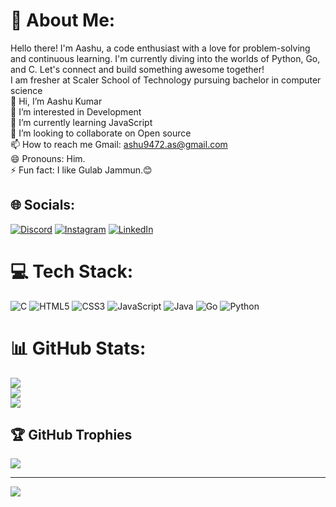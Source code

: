 # 💫 About Me:
Hello there! I'm Aashu, a code enthusiast with a love for problem-solving and continuous learning.  I'm currently diving into the worlds of Python, Go, and C. Let's connect and build something awesome together!<br>I am fresher at Scaler School of Technology pursuing bachelor in computer science<br>👋 Hi, I’m Aashu Kumar<br>👀 I’m interested in Development<br>🌱 I’m currently learning JavaScript<br>💞️ I’m looking to collaborate on Open source<br>📫 How to reach me Gmail: ashu9472.as@gmail.com<br>😄 Pronouns: Him.<br>⚡ Fun fact: I like Gulab Jammun.😊


## 🌐 Socials:
[![Discord](https://img.shields.io/badge/Discord-%237289DA.svg?logo=discord&logoColor=white)](https://discord.gg/ashu273k_76083) [![Instagram](https://img.shields.io/badge/Instagram-%23E4405F.svg?logo=Instagram&logoColor=white)](https://instagram.com/ashu_273k) [![LinkedIn](https://img.shields.io/badge/LinkedIn-%230077B5.svg?logo=linkedin&logoColor=white)](https://linkedin.com/in/aashu273k) 

# 💻 Tech Stack:
![C](https://img.shields.io/badge/c-%2300599C.svg?style=for-the-badge&logo=c&logoColor=white) ![HTML5](https://img.shields.io/badge/html5-%23E34F26.svg?style=for-the-badge&logo=html5&logoColor=white) ![CSS3](https://img.shields.io/badge/css3-%231572B6.svg?style=for-the-badge&logo=css3&logoColor=white) ![JavaScript](https://img.shields.io/badge/javascript-%23323330.svg?style=for-the-badge&logo=javascript&logoColor=%23F7DF1E) ![Java](https://img.shields.io/badge/java-%23ED8B00.svg?style=for-the-badge&logo=openjdk&logoColor=white) ![Go](https://img.shields.io/badge/go-%2300ADD8.svg?style=for-the-badge&logo=go&logoColor=white) ![Python](https://img.shields.io/badge/python-3670A0?style=for-the-badge&logo=python&logoColor=ffdd54)
# 📊 GitHub Stats:
![](https://github-readme-stats.vercel.app/api?username=ashu273k&theme=dark&hide_border=false&include_all_commits=true&count_private=false)<br/>
![](https://github-readme-streak-stats.herokuapp.com/?user=ashu273k&theme=dark&hide_border=false)<br/>
![](https://github-readme-stats.vercel.app/api/top-langs/?username=ashu273k&theme=dark&hide_border=false&include_all_commits=true&count_private=false&layout=compact)

## 🏆 GitHub Trophies
![](https://github-profile-trophy.vercel.app/?username=ashu273k&theme=radical&no-frame=false&no-bg=true&margin-w=4)

---
[![](https://visitcount.itsvg.in/api?id=ashu273k&icon=0&color=0)](https://visitcount.itsvg.in)

<!-- Proudly created with GPRM ( https://gprm.itsvg.in ) -->
